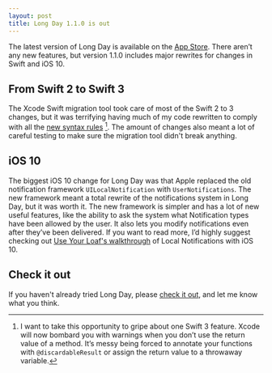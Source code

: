 ```yaml
---
layout: post
title: Long Day 1.1.0 is out
---
```


The latest version of Long Day is available on the [App Store](https://itunes.apple.com/us/app/long-day-day-planner/id1062689795?ls=1&mt=8&at=11l5Li). There aren’t any new features, but version 1.1.0 includes major rewrites for changes in Swift and iOS 10.

## From Swift 2 to Swift 3

The Xcode Swift migration tool took care of most of the Swift 2 to 3 changes, but it was terrifying having much of my code rewritten to comply with all the [new syntax rules](https://www.appcoda.com/swift3-changes/) [^gripe]. The amount of changes also meant a lot of careful testing to make sure the migration tool didn't break anything. 

## iOS 10

The biggest iOS 10 change for Long Day was that Apple replaced the old notification framework `UILocalNotification` with `UserNotifications`. The new framework meant a total rewrite of the notifications system in Long Day, but it was worth it. The new framework is simpler and has a lot of new useful features, like the ability to ask the system what Notification types have been allowed by the user. It also lets you modify notifications even after they’ve been delivered. If you want to read more, I’d highly suggest checking out [Use Your Loaf's walkthrough](http://useyourloaf.com/blog/local-notifications-with-ios-10/) of Local Notifications with iOS 10.

## Check it out

If you haven't already tried Long Day, please [check it out](https://itunes.apple.com/us/app/long-day-day-planner/id1062689795?ls=1&mt=8&at=11l5Li), and let me know what you think.

[^gripe]: I want to take this opportunity to gripe about one Swift 3 feature. Xcode will now bombard you with warnings when you don’t use the return value of a method. It’s messy being forced to annotate your functions with `@discardableResult` or assign the return value to a throwaway variable.